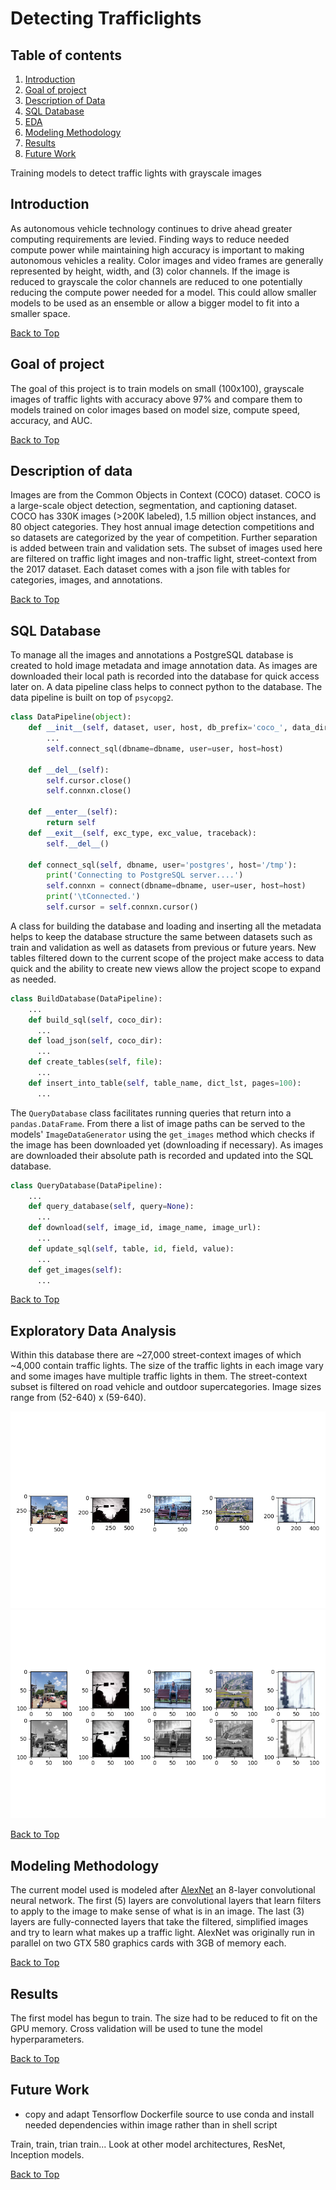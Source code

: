 # Detecting Trafficlights

## Table of contents
1. [Introduction](#introduction)
2. [Goal of project](#goal-of-project)
3. [Description of Data](#description-of-data)
3. [SQL Database](#sql-database)
4. [EDA](#exploratory-data-analysis)
5. [Modeling Methodology](#modeling-methodology)
6. [Results](#results)
7. [Future Work](#future-work)


Training models to detect traffic lights with grayscale images

## Introduction
As autonomous vehicle technology continues to drive ahead greater computing requirements are levied. Finding ways to reduce needed compute power while maintaining high accuracy is important to making autonomous vehicles a reality. Color images and video frames are generally represented by height, width, and (3) color channels. If the image is reduced to grayscale the color channels are reduced to one potentially reducing the compute power needed for a model. This could allow smaller models to be used as an ensemble or allow a bigger model to fit into a smaller space.  

[Back to Top](#Table-of-Contents)

## Goal of project
The goal of this project is to train models on small (100x100), grayscale images of traffic lights with accuracy above 97% and compare them to models trained on color images based on model size, compute speed, accuracy, and AUC.  

[Back to Top](#Table-of-Contents)

## Description of data
Images are from the Common Objects in Context (COCO) dataset. COCO is a large-scale object detection, segmentation, and captioning dataset. COCO has 330K images (>200K labeled), 1.5 million object instances, and 80 object categories. They host annual image detection competitions and so datasets are categorized by the year of competition. Further separation is added between train and validation sets. The subset of images used here are filtered on traffic light images and non-traffic light, street-context from the 2017 dataset. Each dataset comes with a json file with tables for categories, images, and annotations.  

[Back to Top](#Table-of-Contents)


## SQL Database
To manage all the images and annotations a PostgreSQL database is created to hold image metadata and image annotation data. As images are downloaded their local path is recorded into the database for quick access later on. A data pipeline class helps to connect python to the database. The data pipeline is built on top of `psycopg2`.

```python
class DataPipeline(object):
    def __init__(self, dataset, user, host, db_prefix='coco_', data_dir=None):
        ...
        self.connect_sql(dbname=dbname, user=user, host=host)

    def __del__(self):
        self.cursor.close()
        self.connxn.close()

    def __enter__(self):
        return self
    def __exit__(self, exc_type, exc_value, traceback):
        self.__del__()

    def connect_sql(self, dbname, user='postgres', host='/tmp'):
        print('Connecting to PostgreSQL server....')
        self.connxn = connect(dbname=dbname, user=user, host=host)
        print('\tConnected.')
        self.cursor = self.connxn.cursor()
```
A class for building the database and loading and inserting all the metadata helps to keep the database structure the same between datasets such as train and validation as well as datasets from previous or future years. New tables filtered down to the current scope of the project make access to data quick and the ability to create new views allow the project scope to expand as needed.

```python
class BuildDatabase(DataPipeline):
    ...
    def build_sql(self, coco_dir):
      ...
    def load_json(self, coco_dir):
      ...
    def create_tables(self, file):
      ...
    def insert_into_table(self, table_name, dict_lst, pages=100):
      ...
```
The `QueryDatabase` class facilitates running queries that return into a `pandas.DataFrame`. From there a list of image paths can be served to the models' `ImageDataGenerator` using the `get_images` method which checks if the image has been downloaded yet (downloading if necessary). As images are downloaded their absolute path is recorded and updated into the SQL database.

```python
class QueryDatabase(DataPipeline):
    ...
    def query_database(self, query=None):
      ...
    def download(self, image_id, image_name, image_url):
      ...
    def update_sql(self, table, id, field, value):
      ...
    def get_images(self):
      ...
```  

[Back to Top](#Table-of-Contents)


## Exploratory Data Analysis
Within this database there are ~27,000 street-context images of which ~4,000 contain traffic lights. The size of the traffic lights in each image vary and some images have multiple traffic lights in them. The street-context subset is filtered on road vehicle and outdoor supercategories. Image sizes range from (52-640) x (59-640).

![raw_gray](images/raw_gray.png)
![small_gray](images/small_gray.png)  

[Back to Top](#Table-of-Contents)

## Modeling Methodology
The current model used is modeled after [AlexNet](https://papers.nips.cc/paper/4824-imagenet-classification-with-deep-convolutional-neural-networks.pdf) an 8-layer convolutional neural network. The first (5) layers are convolutional layers that learn filters to apply to the image to make sense of what is in an image. The last (3) layers are fully-connected layers that take the filtered, simplified images and try to learn what makes up a traffic light. AlexNet was originally run in parallel on two GTX 580 graphics cards with 3GB of memory each.  

[Back to Top](#Table-of-Contents)

## Results
The first model has begun to train. The size had to be reduced to fit on the GPU memory. Cross validation will be used to tune the model hyperparameters.  

[Back to Top](#Table-of-Contents)

## Future Work  
* copy and adapt Tensorflow Dockerfile source to use conda and install needed dependencies within image rather than in shell script  

Train, train, trian train...
Look at other model architectures, ResNet, Inception models.  

[Back to Top](#Table-of-Contents)
